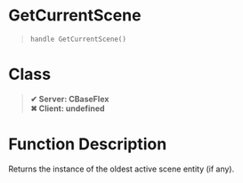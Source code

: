 # GetCurrentScene
> `handle GetCurrentScene()`
# Class
> __✔ Server: CBaseFlex__  
> __✖ Client: undefined__  
# Function Description
Returns the instance of the oldest active scene entity (if any).
